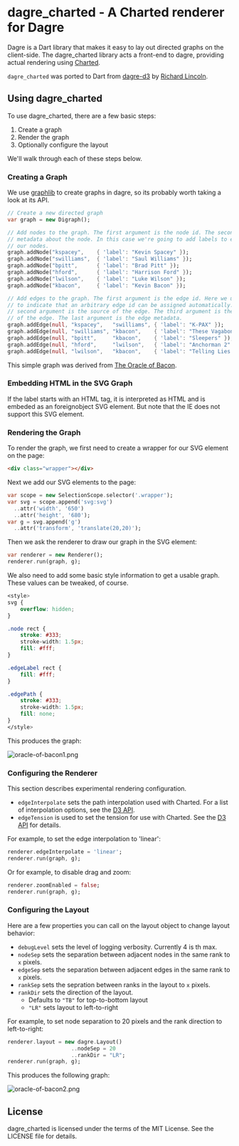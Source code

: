 # dagre_charted - A Charted renderer for Dagre

Dagre is a Dart library that makes it easy to lay out directed graphs on
the client-side. The dagre_charted library acts a front-end to dagre, providing
actual rendering using [Charted][].

`dagre_charted` was ported to Dart from [dagre-d3](https://github.com/cpettitt/dagre-d3)
by [Richard Lincoln](http://git.io/rwl).
<!--
## Demo

Try our [interactive demo](http://rwl.github.io/project/dagre_charted/latest/demo/interactive-demo.html)!

Or some of our other examples:

* [Sentence Tokenization](http://rwl.github.io/project/dagre_charted/latest/demo/sentence-tokenization.html)
* [TCP State Diagram](http://rwl.github.io/project/dagre_charted/latest/demo/tcp-state-diagram.html)
    * [TCP State Diagram](http://rwl.github.io/project/dagre_charted/latest/demo/tcp-state-diagram-json.html) using JSON as input.
* [ETL Visualization](http://rwl.github.io/project/dagre_charted/latest/demo/etl-status.html)
* [Style Attributes](http://rwl.github.io/project/dagre_charted/latest/demo/style-attrs.html)
* [User-defined Node Shapes](http://rwl.github.io/project/dagre_charted/latest/demo/user-defined-nodes.html)
* [Tooltip on Hover](http://rwl.github.io/project/dagre_charted/latest/demo/hover.html)

These demos and more can be found in the `example` folder of the project. Simply
open them in your browser - there is no need to start a web server.
-->
## Using dagre_charted

To use dagre_charted, there are a few basic steps:

1. Create a graph
2. Render the graph
3. Optionally configure the layout

We'll walk through each of these steps below.

### Creating a Graph

We use [graphlib](https://pub.dartlang.org/packages/graphlib) to create graphs in
dagre, so its probably worth taking a look at its API.

```dart
// Create a new directed graph
var graph = new Digraph();

// Add nodes to the graph. The first argument is the node id. The second is
// metadata about the node. In this case we're going to add labels to each of
// our nodes.
graph.addNode("kspacey",    { 'label': "Kevin Spacey" });
graph.addNode("swilliams",  { 'label': "Saul Williams" });
graph.addNode("bpitt",      { 'label': "Brad Pitt" });
graph.addNode("hford",      { 'label': "Harrison Ford" });
graph.addNode("lwilson",    { 'label': "Luke Wilson" });
graph.addNode("kbacon",     { 'label': "Kevin Bacon" });

// Add edges to the graph. The first argument is the edge id. Here we use null
// to indicate that an arbitrary edge id can be assigned automatically. The
// second argument is the source of the edge. The third argument is the target
// of the edge. The last argument is the edge metadata.
graph.addEdge(null, "kspacey",   "swilliams", { 'label': "K-PAX" });
graph.addEdge(null, "swilliams", "kbacon",    { 'label': "These Vagabond Shoes" });
graph.addEdge(null, "bpitt",     "kbacon",    { 'label': "Sleepers" });
graph.addEdge(null, "hford",     "lwilson",   { 'label': "Anchorman 2" });
graph.addEdge(null, "lwilson",   "kbacon",    { 'label': "Telling Lies in America" });
```

This simple graph was derived from [The Oracle of
Bacon](http://oracleofbacon.org/).

### Embedding HTML in the SVG Graph
If the label starts with an HTML tag, it is interpreted as HTML and is embeded
as an foreignobject SVG element. But note that the IE does not support this
SVG element.


### Rendering the Graph

To render the graph, we first need to create a wrapper for our SVG element on
the page:

```html
<div class="wrapper"></div>
```

Next we add our SVG elements to the page:

```dart
var scope = new SelectionScope.selector('.wrapper');
var svg = scope.append('svg:svg')
  ..attr('width', '650')
  ..attr('height', '680');
var g = svg.append('g')
  ..attr('transform', 'translate(20,20)');
```

Then we ask the renderer to draw our graph in the SVG element:

```dart
var renderer = new Renderer();
renderer.run(graph, g);
```

We also need to add some basic style information to get a usable graph. These
values can be tweaked, of course.

```css
<style>
svg {
    overflow: hidden;
}

.node rect {
    stroke: #333;
    stroke-width: 1.5px;
    fill: #fff;
}

.edgeLabel rect {
    fill: #fff;
}

.edgePath {
    stroke: #333;
    stroke-width: 1.5px;
    fill: none;
}
</style>
```

This produces the graph:

![oracle-of-bacon1.png](http://rwl.github.io/project/dagre_charted/static/oracle-of-bacon1.png)

### Configuring the Renderer

This section describes experimental rendering configuration.

* `edgeInterpolate` sets the path interpolation used with Charted. For a list
  of interpolation options, see the [D3 API](https://github.com/mbostock/d3/wiki/SVG-Shapes#wiki-line_interpolate).
* `edgeTension` is used to set the tension for use with Charted. See the
  [D3 API](https://github.com/mbostock/d3/wiki/SVG-Shapes#wiki-line_tension) for details.

For example, to set the edge interpolation to 'linear':

```dart
renderer.edgeInterpolate = 'linear';
renderer.run(graph, g);
```

Or for example, to disable drag and zoom:

```dart
renderer.zoomEnabled = false;
renderer.run(graph, g);
```

### Configuring the Layout

Here are a few properties you can call on the layout object to change layout behavior:

* `debugLevel` sets the level of logging verbosity. Currently 4 is th max.
* `nodeSep` sets the separation between adjacent nodes in the same rank to `x` pixels.
* `edgeSep` sets the separation between adjacent edges in the same rank to `x` pixels.
* `rankSep` sets the sepration between ranks in the layout to `x` pixels.
* `rankDir` sets the direction of the layout.
    * Defaults to `"TB"` for top-to-bottom layout
    * `"LR"` sets layout to left-to-right

For example, to set node separation to 20 pixels and the rank direction to left-to-right:

```dart
renderer.layout = new dagre.Layout()
                    ..nodeSep = 20
                    ..rankDir = "LR";
renderer.run(graph, g);
```

This produces the following graph:

![oracle-of-bacon2.png](http://rwl.github.io/project/dagre_charted/static/oracle-of-bacon2.png)

## License

dagre_charted is licensed under the terms of the MIT License. See the LICENSE file
for details.

[Charted]: https://pub.dartlang.org/packages/charted
